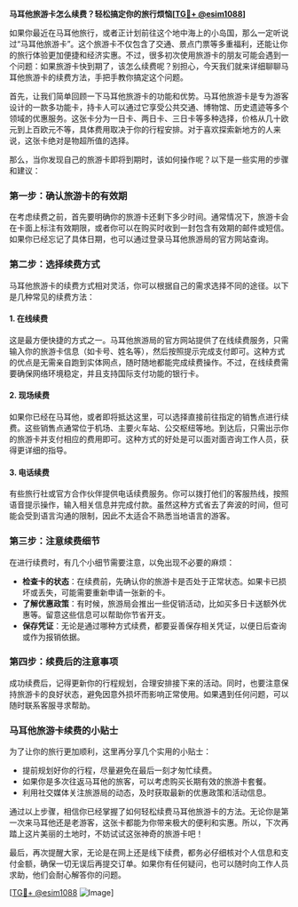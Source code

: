 **马耳他旅游卡怎么续费？轻松搞定你的旅行烦恼[[TG💪+ @esim1088](https://t.me/s/esim1088)]**

如果你最近在马耳他旅行，或者正计划前往这个地中海上的小岛国，那么一定听说过“马耳他旅游卡”。这个旅游卡不仅包含了交通、景点门票等多重福利，还能让你的旅行体验更加便捷和经济实惠。不过，很多初次使用旅游卡的朋友可能会遇到一个问题：如果旅游卡快到期了，该怎么续费呢？别担心，今天我们就来详细聊聊马耳他旅游卡的续费方法，手把手教你搞定这个问题。

首先，让我们简单回顾一下马耳他旅游卡的功能和优势。马耳他旅游卡是专为游客设计的一款多功能卡，持卡人可以通过它享受公共交通、博物馆、历史遗迹等多个领域的优惠服务。这张卡分为一日卡、两日卡、三日卡等多种选择，价格从几十欧元到上百欧元不等，具体费用取决于你的行程安排。对于喜欢探索新地方的人来说，这张卡绝对是物超所值的选择。

那么，当你发现自己的旅游卡即将到期时，该如何操作呢？以下是一些实用的步骤和建议：

### **第一步：确认旅游卡的有效期**
在考虑续费之前，首先要明确你的旅游卡还剩下多少时间。通常情况下，旅游卡会在卡面上标注有效期限，或者你可以在购买时收到一封包含有效期的邮件或短信。如果你已经忘记了具体日期，也可以通过登录马耳他旅游局的官方网站查询。

### **第二步：选择续费方式**
马耳他旅游卡的续费方式相对灵活，你可以根据自己的需求选择不同的途径。以下是几种常见的续费方法：

#### **1. 在线续费**
这是最方便快捷的方式之一。马耳他旅游局的官方网站提供了在线续费服务，只需输入你的旅游卡信息（如卡号、姓名等），然后按照提示完成支付即可。这种方式的优点是无需亲自跑到实体网点，随时随地都能完成续费操作。不过，在线续费需要确保网络环境稳定，并且支持国际支付功能的银行卡。

#### **2. 现场续费**
如果你已经在马耳他，或者即将抵达这里，可以选择直接前往指定的销售点进行续费。这些销售点通常位于机场、主要火车站、公交枢纽等地。到达后，只需出示你的旅游卡并支付相应的费用即可。这种方式的好处是可以面对面咨询工作人员，获得更详细的指导。

#### **3. 电话续费**
有些旅行社或官方合作伙伴提供电话续费服务。你可以拨打他们的客服热线，按照语音提示操作，输入相关信息并完成付款。虽然这种方式省去了奔波的时间，但可能会受到语言沟通的限制，因此不太适合不熟悉当地语言的游客。

### **第三步：注意续费细节**
在进行续费时，有几个小细节需要注意，以免出现不必要的麻烦：

- **检查卡的状态**：在续费前，先确认你的旅游卡是否处于正常状态。如果卡已损坏或丢失，可能需要重新申请一张新的卡。
- **了解优惠政策**：有时候，旅游局会推出一些促销活动，比如买多日卡送额外优惠等。留意这些信息可以帮助你节省开支。
- **保存凭证**：无论是通过哪种方式续费，都要妥善保存相关凭证，以便日后查询或作为报销依据。

### **第四步：续费后的注意事项**
成功续费后，记得更新你的行程规划，合理安排接下来的活动。同时，也要注意保持旅游卡的良好状态，避免因意外损坏而影响正常使用。如果遇到任何问题，可以随时联系客服寻求帮助。

### **马耳他旅游卡续费的小贴士**
为了让你的旅行更加顺利，这里再分享几个实用的小贴士：

- 提前规划好你的行程，尽量避免在最后一刻才匆忙续费。
- 如果你是多次往返马耳他的旅客，可以考虑购买长期有效的旅游卡套餐。
- 利用社交媒体关注旅游局的动态，及时获取最新的优惠政策和活动信息。

通过以上步骤，相信你已经掌握了如何轻松续费马耳他旅游卡的方法。无论你是第一次来马耳他还是老游客，这张卡都能为你带来极大的便利和实惠。所以，下次再踏上这片美丽的土地时，不妨试试这张神奇的旅游卡吧！

最后，再次提醒大家，无论是在网上还是线下续费，都务必仔细核对个人信息和支付金额，确保一切无误后再提交订单。如果你有任何疑问，也可以随时向工作人员求助，他们会耐心解答你的问题。

[[TG💪+ @esim1088](https://t.me/s/esim1088) ![Image](https://i.postimg.cc/4NQfJmqS/Snipaste-2025-05-13-00-14-12.png)]